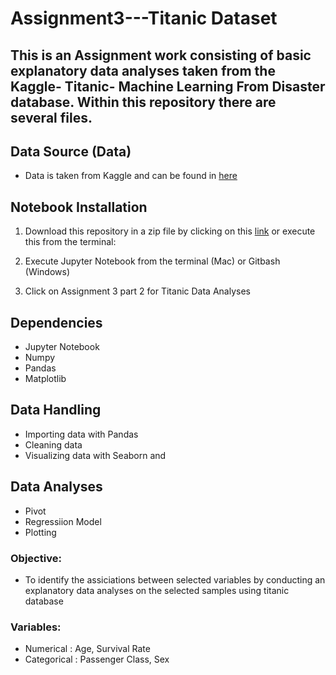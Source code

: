 # Assignment3---Titanic Dataset 

## This is an Assignment work consisting of basic explanatory data analyses taken from the Kaggle- Titanic- Machine Learning From Disaster database. Within this repository there are several files.

## Data Source (Data)
  * Data is taken from Kaggle and can be found in [here](https://www.kaggle.com/competitions/house-prices-advanced-regression-techniques/data)
 
## Notebook Installation
  1. Download this repository in a zip file by clicking on this [link]() or execute this from the terminal:
  
  2. Execute Jupyter Notebook from the terminal (Mac) or Gitbash (Windows)
  3. Click on Assignment 3 part 2 for Titanic Data Analyses

## Dependencies
  * Jupyter Notebook
  * Numpy
  * Pandas
  * Matplotlib
  
 ## Data Handling
 * Importing data with Pandas
 * Cleaning data
 * Visualizing data with Seaborn and 
 
 ## Data Analyses
 * Pivot 
 * Regressiion Model 
 * Plotting

### Objective:
  * To identify the assiciations between selected variables by conducting an explanatory data analyses on the selected samples using titanic database
    
### Variables:
  * Numerical : Age, Survival Rate
  * Categorical : Passenger Class, Sex 
    

